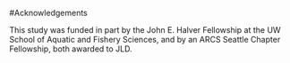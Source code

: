 #Acknowledgements

This study was funded in part by the John E. Halver Fellowship at the UW School of Aquatic and Fishery Sciences, and by an ARCS Seattle Chapter Fellowship, both awarded to JLD.
